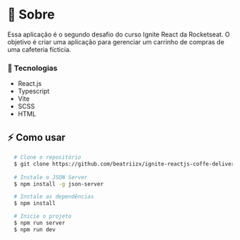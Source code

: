 # 📖 Sobre

Essa aplicação é o segundo desafio do curso Ignite React da Rocketseat. O objetivo é criar uma aplicação para gerenciar um carrinho de compras de uma cafeteria fícticia.

### 🚀 Tecnologias

- React.js
- Typescript
- Vite
- SCSS
- HTML


## :zap: Como usar

```bash
  # Clone o repositório
  $ git clone https://github.com/beatriizx/ignite-reactjs-coffe-delivery.git
  
  # Instale o JSON Server
  $ npm install -g json-server

  # Instale as dependências
  $ npm install

  # Inicie o projeto
  $ npm run server
  $ npm run dev
 ```
<p align="center">
